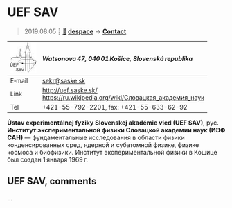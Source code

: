 # UEF SAV
> 2019.08.05 ┊ **[🚀](../index/index.md) [despace](index.md)** → **[Contact](contact.md)**

|[![](f/contact/u/uef_sav_logo1_thumb.jpg)](f/contact/u/uef_sav_logo1.png)|*Watsonova 47, 040 01 Košice, Slovenská republika*|
|:--|:--|
|E‑mail| <sekr@saske.sk> |
|Link| <http://uef.saske.sk/><br> <https://ru.wikipedia.org/wiki/Словацкая_академия_наук> |
|Tel| +421-55-792-2201, fax: +421-55-633-62-92 |

**Ústav experimentálnej fyziky Slovenskej akadémie vied (UEF SAV)**, рус. **Институт экспериментальной физики Словацкой академии наук (ИЭФ САН)** — фундаментальные исследования в области физики конденсированных сред, ядерной и субатомной физике, физике космоса и биофизики. Институт экспериментальной физики в Кошице был создан 1 января 1969 г.


<p style="page-break-after:always"> </p>

## UEF SAV, comments

…
